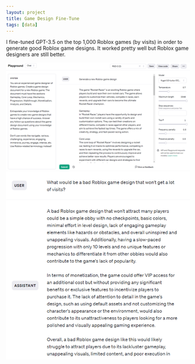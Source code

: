 ```yaml
---
layout: project
title: Game Design Fine-Tune
tags: [data]
---
```


<p>I fine-tuned GPT-3.5 on the top 1,000 Roblox games (by visits) in order to generate good Roblox game designs. It worked pretty well but Roblox game designers are still better.</p>

![image tooltip here](/assets/images/game_design_fine_tune_1.png)
![image tooltip here](/assets/images/game_design_fine_tune_2.png)